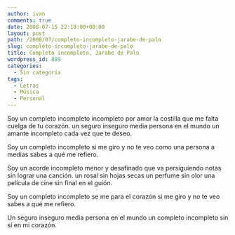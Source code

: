```yaml
---
author: ivan
comments: true
date: 2008-07-15 22:10:00+00:00
layout: post
path: /2008/07/completo-incompleto-jarabe-de-palo
slug: completo-incompleto-jarabe-de-palo
title: Completo incompleto, Jarabe de Palo
wordpress_id: 889
categories:
  - Sin categoría
tags:
  - Letras
  - Música
  - Personal
---
```


Soy un completo incompleto
incompleto por amor
la costilla que me falta
cuelga de tu corazón.
un seguro inseguro
media persona en el mundo
un amante incompleto
cada vez que te deseo.

Soy un completo incompleto
si me giro y no te veo
como una persona a medias
sabes a qué me refiero.

Soy un acorde incompleto
menor y desafinado
que va persiguiendo notas
sin lograr una canción.
un rosal sin hojas secas
un perfume sin olor
una película de cine
sin final en el guión.

Soy un completo incompleto
se me para el corazón
si me giro y no te veo
sabes a qué me refiero.

Un seguro inseguro
media persona en el mundo
un completo incompleto
sin sí en mi corazón.
